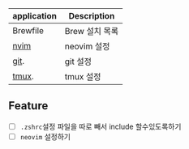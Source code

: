 | application                    | Description                 |
| ------------------------------ | --------------------------- |
| Brewfile                       | Brew 설치 목록                |
| [nvim](./nvim/README.md)       | neovim 설정                  |
| [git](./git/README.md).        | git 설정                     |
| [tmux](./tmux/README.md).      | tmux 설정                    |

## Feature

- [ ] `.zshrc`설정 파일을 따로 빼서 include 할수있도록하기
- [ ] `neovim` 설정하기
